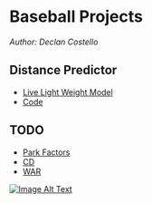 # **Baseball Projects**

*Author: Declan Costello*

## **Distance Predictor**

- [Live Light Weight Model](https://light-weight-distance-predictor.streamlit.app/)
- [Code](https://github.com/dec1costello/Baseball/tree/main/Distance-Predictor)

## **TODO**

- [Park Factors](https://github.com/dec1costello/Baseball/tree/main/Stadiums)
- [CD](https://github.com/dec1costello/Baseball/tree/main/Physics)
- [WAR](https://github.com/dec1costello/Baseball/tree/main/WAR)


[![Image Alt Text](https://github.com/dec1costello/Baseball/assets/79241861/52ab846f-cc9f-4d2a-91f6-2df517ac5592)](https://www.youtube.com/watch?v=a8rhgyvCnVM)


